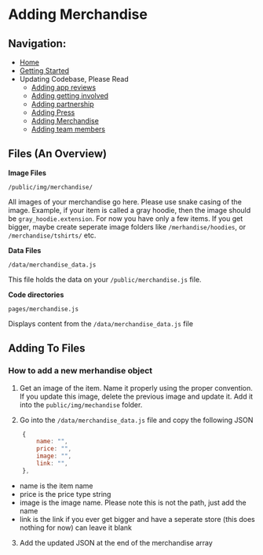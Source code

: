 # Adding Merchandise

## Navigation:
- [Home](README.md)
- [Getting Started](getting-started.md)
- Updating Codebase, Please Read
    - [Adding app reviews](adding-app-reviews.md)
    - [Adding getting involved](adding-getting-involved.md)
    - [Adding partnership](adding-partners.md)
    - [Adding Press](adding-press.md)
    - [Adding Merchandise](adding-merchandise.md)
    - [Adding team members](adding-team-member.md)

## Files (An Overview)

**Image Files**

`/public/img/merchandise/`

All images of your merchandise go here. Please use snake casing of the image. Example, if your item is called a gray hoodie, then the image should be `gray_hoodie.extension`. For now you have only a few items. If you get bigger, maybe create seperate image folders like `/merhandise/hoodies`, or `/merchandise/tshirts/` etc.

**Data Files**

`/data/merchandise_data.js`

This file holds the data on your `/public/merchandise.js` file. 

**Code directories**

`pages/merchandise.js`

Displays content from the `/data/merchandise_data.js` file

## Adding To Files

### How to add a new merhandise object

1. Get an image of the item. Name it properly using the proper convention. If you update this image, delete the previous image and update it. Add it into the `public/img/mechandise` folder.

2. Go into the `/data/merchandise_data.js` file and copy the following JSON

```javascript
    {
        name: "",
        price: "",
        image: "",
        link: "",
    },
```

- name is the item name
- price is the price type string
- image is the image name. Please note this is not the path, just add the name
- link is the link if you ever get bigger and have a seperate store (this does nothing for now) can leave it blank

3. Add the updated JSON at the end of the merchandise array